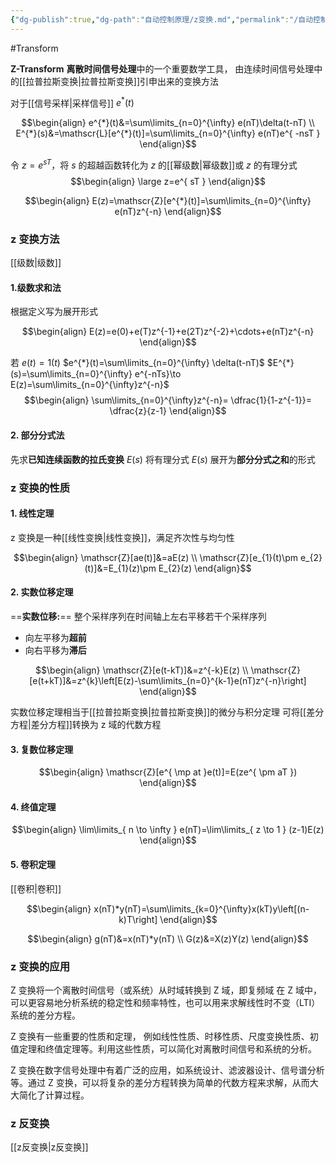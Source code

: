 ```yaml
---
{"dg-publish":true,"dg-path":"自动控制原理/z变换.md","permalink":"/自动控制原理/z变换/","dgPassFrontmatter":true,"noteIcon":"","created":"2024-05-21T15:20:27.861+08:00","updated":"2024-07-20T13:33:10.055+08:00"}
---
```


#Transform 

**Z-Transform**
**离散时间信号处理**中的一个重要数学工具，
由连续时间信号处理中的[[拉普拉斯变换\|拉普拉斯变换]]引申出来的变换方法

对于[[信号采样\|采样信号]]  $e^{*}(t)$

$$\begin{align}
e^{*}(t)&=\sum\limits_{n=0}^{\infty} e(nT)\delta(t-nT) \\
E^{*}(s)&=\mathscr{L}[e^{*}(t)]=\sum\limits_{n=0}^{\infty} e(nT)e^{ -nsT }
\end{align}$$

令 $z=e^{ sT }$，将 $s$ 的超越函数转化为 $z$ 的[[幂级数\|幂级数]]或 $z$ 的有理分式
$$\begin{align}
\large z=e^{ sT }
\end{align}$$

$$\begin{align}
E(z)=\mathscr{Z}[e^{*}(t)]=\sum\limits_{n=0}^{\infty} e(nT)z^{-n}
\end{align}$$

### z 变换方法
[[级数\|级数]]

#### 1.级数求和法
根据定义写为展开形式

$$\begin{align}
E(z)=e(0)+e(T)z^{-1}+e(2T)z^{-2}+\cdots+e(nT)z^{-n}
\end{align}$$

若 $e(t)=1(t)$
$e^{*}(t)=\sum\limits_{n=0}^{\infty} \delta(t-nT)$
$E^{*}(s)=\sum\limits_{n=0}^{\infty} e^{-nTs}\to E(z)=\sum\limits_{n=0}^{\infty}z^{-n}$
$$\begin{align}
\sum\limits_{n=0}^{\infty}z^{-n}= \dfrac{1}{1-z^{-1}}= \dfrac{z}{z-1}
\end{align}$$


#### 2. 部分分式法
先求**已知连续函数的拉氏变换**  $E(s)$
将有理分式 $E(s)$ 展开为**部分分式之和**的形式

### z 变换的性质

#### 1. 线性定理
z 变换是一种[[线性变换\|线性变换]]，满足齐次性与均匀性

$$\begin{align}
\mathscr{Z}[ae(t)]&=aE(z) \\
\mathscr{Z}[e_{1}(t)\pm e_{2}(t)]&=E_{1}(z)\pm E_{2}(z)
\end{align}$$


#### 2. 实数位移定理
==**实数位移:**==
整个采样序列在时间轴上左右平移若干个采样序列
- 向左平移为**超前**
- 向右平移为**滞后**

$$\begin{align}
\mathscr{Z}[e(t-kT)]&=z^{-k}E(z) \\
\mathscr{Z}[e(t+kT)]&=z^{k}\left[E(z)-\sum\limits_{n=0}^{k-1}e(nT)z^{-n}\right]
\end{align}$$

实数位移定理相当于[[拉普拉斯变换\|拉普拉斯变换]]的微分与积分定理
可将[[差分方程\|差分方程]]转换为 z 域的代数方程

#### 3. 复数位移定理
$$\begin{align}
\mathscr{Z}[e^{ \mp at }e(t)]=E(ze^{ \pm aT })
\end{align}$$
#### 4. 终值定理

$$\begin{align}
\lim\limits_{ n \to \infty } e(nT)=\lim\limits_{ z \to 1 } (z-1)E(z)
\end{align}$$

#### 5. 卷积定理
[[卷积\|卷积]]

$$\begin{align}
x(nT)*y(nT)=\sum\limits_{k=0}^{\infty}x(kT)y\left[(n-k)T\right]
\end{align}$$

$$\begin{align}
g(nT)&=x(nT)*y(nT) \\
G(z)&=X(z)Y(z)
\end{align}$$



### z 变换的应用
Z 变换将一个离散时间信号（或系统）从时域转换到 Z 域，即复频域
在 Z 域中，可以更容易地分析系统的稳定性和频率特性，也可以用来求解线性时不变（LTI）系统的差分方程。

Z 变换有一些重要的性质和定理，
例如线性性质、时移性质、尺度变换性质、初值定理和终值定理等。利用这些性质，可以简化对离散时间信号和系统的分析。

Z 变换在数字信号处理中有着广泛的应用，如系统设计、滤波器设计、信号谱分析等。通过 Z 变换，可以将复杂的差分方程转换为简单的代数方程来求解，从而大大简化了计算过程。

### z 反变换
[[z反变换\|z反变换]]

